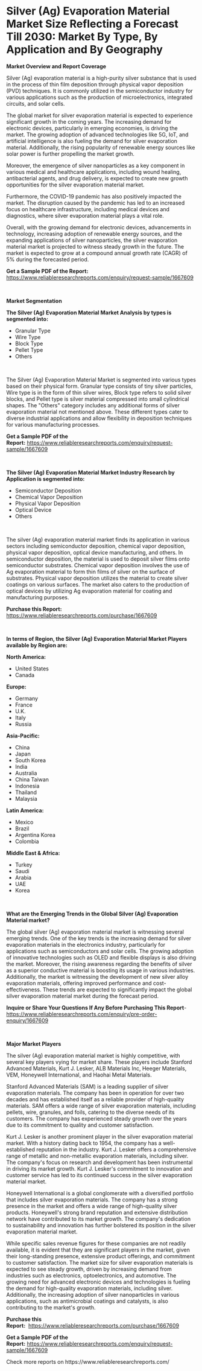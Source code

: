 <p><h1>Silver (Ag) Evaporation Material Market Size Reflecting a Forecast Till 2030: Market By Type, By Application and By Geography</h1></p><p><strong>Market Overview and Report Coverage</strong></p>
<p><p>Silver (Ag) evaporation material is a high-purity silver substance that is used in the process of thin film deposition through physical vapor deposition (PVD) techniques. It is commonly utilized in the semiconductor industry for various applications such as the production of microelectronics, integrated circuits, and solar cells.</p><p>The global market for silver evaporation material is expected to experience significant growth in the coming years. The increasing demand for electronic devices, particularly in emerging economies, is driving the market. The growing adoption of advanced technologies like 5G, IoT, and artificial intelligence is also fueling the demand for silver evaporation material. Additionally, the rising popularity of renewable energy sources like solar power is further propelling the market growth.</p><p>Moreover, the emergence of silver nanoparticles as a key component in various medical and healthcare applications, including wound healing, antibacterial agents, and drug delivery, is expected to create new growth opportunities for the silver evaporation material market.</p><p>Furthermore, the COVID-19 pandemic has also positively impacted the market. The disruption caused by the pandemic has led to an increased focus on healthcare infrastructure, including medical devices and diagnostics, where silver evaporation material plays a vital role.</p><p>Overall, with the growing demand for electronic devices, advancements in technology, increasing adoption of renewable energy sources, and the expanding applications of silver nanoparticles, the silver evaporation material market is projected to witness steady growth in the future. The market is expected to grow at a compound annual growth rate (CAGR) of 5% during the forecasted period.</p></p>
<p><strong>Get a Sample PDF of the Report:</strong> <a href="https://www.reliableresearchreports.com/enquiry/request-sample/1667609">https://www.reliableresearchreports.com/enquiry/request-sample/1667609</a></p>
<p>&nbsp;</p>
<p><strong>Market Segmentation</strong></p>
<p><strong>The Silver (Ag) Evaporation Material Market Analysis by types is segmented into:</strong></p>
<p><ul><li>Granular Type</li><li>Wire Type</li><li>Block Type</li><li>Pellet Type</li><li>Others</li></ul></p>
<p>&nbsp;</p>
<p><p>The Silver (Ag) Evaporation Material Market is segmented into various types based on their physical form. Granular type consists of tiny silver particles, Wire type is in the form of thin silver wires, Block type refers to solid silver blocks, and Pellet type is silver material compressed into small cylindrical shapes. The "Others" category includes any additional forms of silver evaporation material not mentioned above. These different types cater to diverse industrial applications and allow flexibility in deposition techniques for various manufacturing processes.</p></p>
<p><strong>Get a Sample PDF of the Report:</strong>&nbsp;<a href="https://www.reliableresearchreports.com/enquiry/request-sample/1667609">https://www.reliableresearchreports.com/enquiry/request-sample/1667609</a></p>
<p>&nbsp;</p>
<p><strong>The Silver (Ag) Evaporation Material Market Industry Research by Application is segmented into:</strong></p>
<p><ul><li>Semiconductor Deposition</li><li>Chemical Vapor Deposition</li><li>Physical Vapor Deposition</li><li>Optical Device</li><li>Others</li></ul></p>
<p>&nbsp;</p>
<p><p>The silver (Ag) evaporation material market finds its application in various sectors including semiconductor deposition, chemical vapor deposition, physical vapor deposition, optical device manufacturing, and others. In semiconductor deposition, the material is used to deposit silver films onto semiconductor substrates. Chemical vapor deposition involves the use of Ag evaporation material to form thin films of silver on the surface of substrates. Physical vapor deposition utilizes the material to create silver coatings on various surfaces. The market also caters to the production of optical devices by utilizing Ag evaporation material for coating and manufacturing purposes.</p></p>
<p><strong>Purchase this Report:</strong>&nbsp; <a href="https://www.reliableresearchreports.com/purchase/1667609">https://www.reliableresearchreports.com/purchase/1667609</a></p>
<p>&nbsp;</p>
<p><strong>In terms of Region, the Silver (Ag) Evaporation Material Market Players available by Region are:</strong></p>
<p>
    <p> <strong> North America: </strong>
        <ul>
            <li>United States</li>
            <li>Canada</li>
        </ul>
        </p> 
    <p> <strong> Europe: </strong>
        <ul>
            <li>Germany</li>
            <li>France</li>
            <li>U.K.</li>
            <li>Italy</li>
            <li>Russia</li>
        </ul>
        </p> 
    <p> <strong> Asia-Pacific: </strong>
        <ul>
            <li>China</li>
            <li>Japan</li>
            <li>South Korea</li>
            <li>India</li>
            <li>Australia</li>
            <li>China Taiwan</li>
            <li>Indonesia</li>
            <li>Thailand</li>
            <li>Malaysia</li>
        </ul>
        </p> 
    <p> <strong> Latin America: </strong>
        <ul>
            <li>Mexico</li>
            <li>Brazil</li>
            <li>Argentina Korea</li>
            <li>Colombia</li>
        </ul>
        </p> 
    <p> <strong> Middle East & Africa: </strong>
        <ul>
            <li>Turkey</li>
            <li>Saudi</li>
            <li>Arabia</li>
            <li>UAE</li>
            <li>Korea</li>
        </ul>
    </p>
    </p>
<p>&nbsp;</p>
<p><strong>What are the Emerging Trends in the Global Silver (Ag) Evaporation Material market?</strong></p>
<p><p>The global silver (Ag) evaporation material market is witnessing several emerging trends. One of the key trends is the increasing demand for silver evaporation materials in the electronics industry, particularly for applications such as semiconductors and solar cells. The growing adoption of innovative technologies such as OLED and flexible displays is also driving the market. Moreover, the rising awareness regarding the benefits of silver as a superior conductive material is boosting its usage in various industries. Additionally, the market is witnessing the development of new silver alloy evaporation materials, offering improved performance and cost-effectiveness. These trends are expected to significantly impact the global silver evaporation material market during the forecast period.</p></p>
<p><strong>Inquire or Share Your Questions If Any Before Purchasing This Report</strong>- <a href="https://www.reliableresearchreports.com/enquiry/pre-order-enquiry/1667609">https://www.reliableresearchreports.com/enquiry/pre-order-enquiry/1667609</a></p>
<p>&nbsp;</p>
<p><strong>Major Market Players</strong></p>
<p><p>The silver (Ag) evaporation material market is highly competitive, with several key players vying for market share. These players include Stanford Advanced Materials, Kurt J. Lesker, ALB Materials Inc, Heeger Materials, VEM, Honeywell International, and Haohai Metal Materials. </p><p>Stanford Advanced Materials (SAM) is a leading supplier of silver evaporation materials. The company has been in operation for over two decades and has established itself as a reliable provider of high-quality materials. SAM offers a wide range of silver evaporation materials, including pellets, wire, granules, and foils, catering to the diverse needs of its customers. The company has experienced steady growth over the years due to its commitment to quality and customer satisfaction.</p><p>Kurt J. Lesker is another prominent player in the silver evaporation material market. With a history dating back to 1954, the company has a well-established reputation in the industry. Kurt J. Lesker offers a comprehensive range of metallic and non-metallic evaporation materials, including silver. The company's focus on research and development has been instrumental in driving its market growth. Kurt J. Lesker's commitment to innovation and customer service has led to its continued success in the silver evaporation material market.</p><p>Honeywell International is a global conglomerate with a diversified portfolio that includes silver evaporation materials. The company has a strong presence in the market and offers a wide range of high-quality silver products. Honeywell's strong brand reputation and extensive distribution network have contributed to its market growth. The company's dedication to sustainability and innovation has further bolstered its position in the silver evaporation material market.</p><p>While specific sales revenue figures for these companies are not readily available, it is evident that they are significant players in the market, given their long-standing presence, extensive product offerings, and commitment to customer satisfaction. The market size for silver evaporation materials is expected to see steady growth, driven by increasing demand from industries such as electronics, optoelectronics, and automotive. The growing need for advanced electronic devices and technologies is fueling the demand for high-quality evaporation materials, including silver. Additionally, the increasing adoption of silver nanoparticles in various applications, such as antimicrobial coatings and catalysts, is also contributing to the market's growth.</p></p>
<p><strong>Purchase this Report:</strong>&nbsp;&nbsp;<a href="https://www.reliableresearchreports.com/purchase/1667609">https://www.reliableresearchreports.com/purchase/1667609</a></p>
<p></p>
<p><strong>Get a Sample PDF of the Report:</strong>&nbsp;<a href="https://www.reliableresearchreports.com/enquiry/request-sample/1667609">https://www.reliableresearchreports.com/enquiry/request-sample/1667609</a></p>
<p>Check more reports on https://www.reliableresearchreports.com/</p>